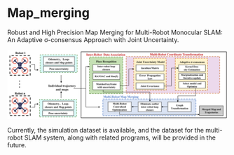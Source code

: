 # Map_merging
Robust and High Precision Map Merging for Multi-Robot Monocular SLAM: An Adaptive σ-consensus Approach with Joint Uncertainty.

![地图合并系统](https://raw.githubusercontent.com/some66/map_merging/main/overview.png)

Currently, the simulation dataset is available, and the dataset for the multi-robot SLAM system, along with related programs, will be provided in the future.
